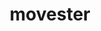 ---
layout: list
title: movester
slug: movester
menu: true
submenu: true
order: 2
description: >
  뭅스터 개발 리뷰
  
---